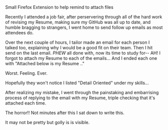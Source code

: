 Small Firefox Extension to help remind to attach files



Recently I attended a job fair, after perservering through all of the hard work 
of revising my Resume, making sure my GitHub was all up to date, and humble bragging to
strangers, I went home to send follow up emails as most attendees do.

Over the next couple of hours, I tailor made an email for each person I talked too,
explaining why I would be a good fit on their team. Then I hit send on the last email.
*PHEW* all done with, now its time to study for-- AH! I forgot to attach my Resume to
each of the emails... And I ended each one with "Attached below is my Resume .."

Worst. Feeling. Ever. 

Hopefully they won't notice I listed "Detail Oriented" under my skills...

After realizing my mistake, I went through the painstaking and embarrising process of
replying to the email with my Resume, triple checking that it's attached each time.

The horror!! Not minutes after this I sat down to write this.

It may not be pretty but golly is is visible.  
